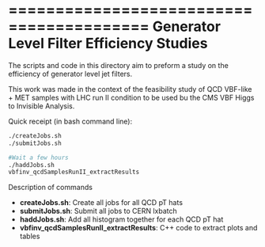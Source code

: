=========================================
Generator Level Filter Efficiency Studies
=========================================

The scripts and code in this directory aim to preform a study on the efficiency of generator level jet filters. 

This work was made in the context of the feasibility study of QCD VBF-like + MET samples with LHC run II condition to be used bu the CMS VBF Higgs to Invisible Analysis.

Quick receipt (in bash command line):
```bash
./createJobs.sh
./submitJobs.sh 

#Wait a few hours
./haddJobs.sh
vbfinv_qcdSamplesRunII_extractResults
```

Description of commands
* **createJobs.sh**: Create all jobs for all QCD pT hats
* **submitJobs.sh**: Submit all jobs to CERN lxbatch
* **haddJobs.sh**: Add all histogram together for each QCD pT hat
* **vbfinv_qcdSamplesRunII_extractResults**: C++ code to extract plots and tables
